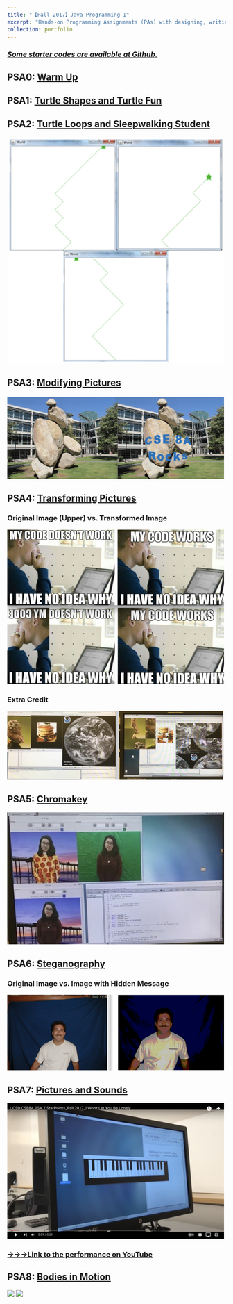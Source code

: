 ```yaml
---
title: "【Fall 2017】Java Programming I"
excerpt: "Hands-on Programming Assignments (PAs) with designing, writing, hand-tracing, compiling or interpreting, executing, testing, and debugging Java programs.  <br/><img src='/images/17_cse8a.jpg'>"
collection: portfolio
---
```


### [*Some starter codes are available at Github.*](https://github.com/chkao831/FA17_Programming-in-Java-I_UCSDCSE8A/tree/main/starter_code_CSE8A)

## PSA0: [Warm Up](https://github.com/chkao831/FA17_Programming-in-Java-I_UCSDCSE8A/blob/main/Prompt_CSE8A/psa0-warm-up.pdf)

## PSA1: [Turtle Shapes and Turtle Fun](https://github.com/chkao831/FA17_Programming-in-Java-I_UCSDCSE8A/blob/main/Prompt_CSE8A/psa1-turtle-shapes-and-turtle-fun.pdf)

## PSA2: [Turtle Loops and Sleepwalking Student](https://github.com/chkao831/FA17_Programming-in-Java-I_UCSDCSE8A/blob/main/Prompt_CSE8A/psa2-turtle-loops-and-sleepwalking-student.pdf)

![](https://github.com/chkao831/FA17_Programming-in-Java-I_UCSDCSE8A/blob/main/demo_resized_CSE8A/psa2_turtlerun.png?raw=true)

## PSA3: [Modifying Pictures](https://github.com/chkao831/FA17_Programming-in-Java-I_UCSDCSE8A/blob/main/Prompt_CSE8A/psa3-modifyinge2808b-e2808bpictures.pdf)

#### 
![](https://github.com/chkao831/FA17_Programming-in-Java-I_UCSDCSE8A/blob/main/demo_resized_CSE8A/psa3_bear.png?raw=true)

## PSA4: [Transforming Pictures](https://github.com/chkao831/FA17_Programming-in-Java-I_UCSDCSE8A/blob/main/Prompt_CSE8A/psa4-e2808btransforminge2808b-e2808bpictures.pdf)

### Original Image (Upper) vs. Transformed Image
![](https://github.com/chkao831/FA17_Programming-in-Java-I_UCSDCSE8A/blob/main/demo_resized_CSE8A/psa4_imageflipping.png?raw=true)
### Extra Credit
![](https://github.com/chkao831/FA17_Programming-in-Java-I_UCSDCSE8A/blob/main/demo_resized_CSE8A/psa4_extracredit.png?raw=true)

## PSA5: [Chromakey](https://github.com/chkao831/FA17_Programming-in-Java-I_UCSDCSE8A/blob/main/Prompt_CSE8A/psa5-chromakey.pdf)
![](https://github.com/chkao831/FA17_Programming-in-Java-I_UCSDCSE8A/blob/main/demo_resized_CSE8A/psa5_chromakey.jpg?raw=true)

## PSA6: [Steganography](https://github.com/chkao831/FA17_Programming-in-Java-I_UCSDCSE8A/blob/main/Prompt_CSE8A/psa6-steganography.pdf)
### Original Image vs. Image with Hidden Message
![](https://github.com/chkao831/FA17_Programming-in-Java-I_UCSDCSE8A/blob/main/demo_resized_CSE8A/psa6_imagevshiddenimage.png?raw=true)

## PSA7: [Pictures and Sounds](https://github.com/chkao831/FA17_Programming-in-Java-I_UCSDCSE8A/blob/main/Prompt_CSE8A/psa7-pictures-and-sounds.pdf)
![](https://github.com/chkao831/FA17_Programming-in-Java-I_UCSDCSE8A/blob/main/demo_resized_CSE8A/PSA7_piano.png?raw=true)
### [→→→Link to the performance on YouTube](https://www.youtube.com/watch?v=tuMSIakurlo&feature=youtu.be)

## PSA8: [Bodies in Motion](https://github.com/chkao831/FA17_Programming-in-Java-I_UCSDCSE8A/blob/main/Prompt_CSE8A/psa8-bodies-in-motion.pdf)
![](https://github.com/chkao831/FA17_Programming-in-Java-I_UCSDCSE8A/blob/main/demo_resized_CSE8A/PSA8_GIF1_BodiesInMotion.gif?raw=true)
![](https://github.com/chkao831/FA17_Programming-in-Java-I_UCSDCSE8A/blob/main/demo_resized_CSE8A/PSA8_GIF2_BodiesInMotion_compressed.gif?raw=true)
